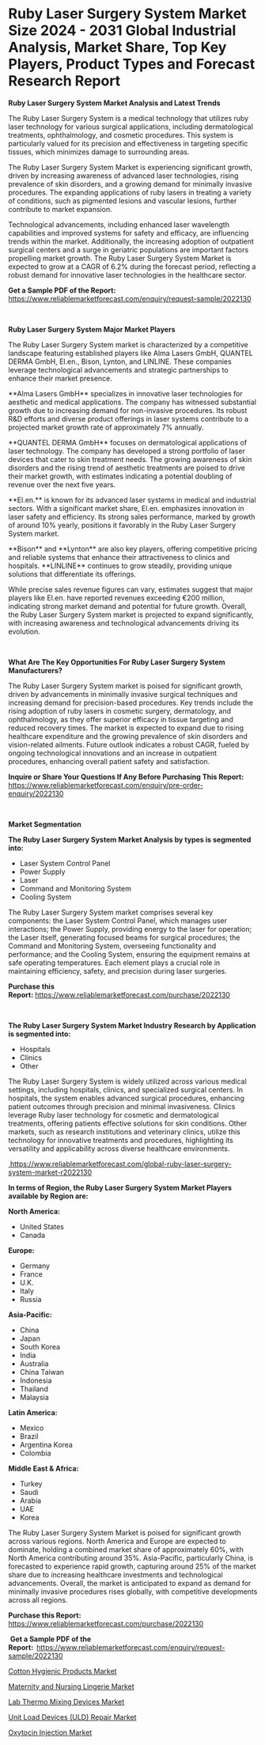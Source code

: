 <p><h1>Ruby Laser Surgery System Market Size 2024 - 2031 Global Industrial Analysis, Market Share, Top Key Players, Product Types and Forecast Research Report</h1></p><p><strong>Ruby Laser Surgery System Market Analysis and Latest Trends</strong></p>
<p><p>The Ruby Laser Surgery System is a medical technology that utilizes ruby laser technology for various surgical applications, including dermatological treatments, ophthalmology, and cosmetic procedures. This system is particularly valued for its precision and effectiveness in targeting specific tissues, which minimizes damage to surrounding areas. </p><p>The Ruby Laser Surgery System Market is experiencing significant growth, driven by increasing awareness of advanced laser technologies, rising prevalence of skin disorders, and a growing demand for minimally invasive procedures. The expanding applications of ruby lasers in treating a variety of conditions, such as pigmented lesions and vascular lesions, further contribute to market expansion. </p><p>Technological advancements, including enhanced laser wavelength capabilities and improved systems for safety and efficacy, are influencing trends within the market. Additionally, the increasing adoption of outpatient surgical centers and a surge in geriatric populations are important factors propelling market growth. The Ruby Laser Surgery System Market is expected to grow at a CAGR of 6.2% during the forecast period, reflecting a robust demand for innovative laser technologies in the healthcare sector. </p></p>
<p><strong>Get a Sample PDF of the Report:&nbsp;</strong> <a href="https://www.reliablemarketforecast.com/enquiry/request-sample/2022130?utm_campaign=1727&utm_medium=2&utm_source=Github&utm_content=ia&utm_term=28102024&utm_id=ruby-laser-surgery-system">https://www.reliablemarketforecast.com/enquiry/request-sample/2022130</a></p>
<p>&nbsp;</p>
<p><strong>Ruby Laser Surgery System Major Market Players</strong></p>
<p><p>The Ruby Laser Surgery System market is characterized by a competitive landscape featuring established players like Alma Lasers GmbH, QUANTEL DERMA GmbH, El.en., Bison, Lynton, and LINLINE. These companies leverage technological advancements and strategic partnerships to enhance their market presence.</p><p>**Alma Lasers GmbH** specializes in innovative laser technologies for aesthetic and medical applications. The company has witnessed substantial growth due to increasing demand for non-invasive procedures. Its robust R&D efforts and diverse product offerings in laser systems contribute to a projected market growth rate of approximately 7% annually.</p><p>**QUANTEL DERMA GmbH** focuses on dermatological applications of laser technology. The company has developed a strong portfolio of laser devices that cater to skin treatment needs. The growing awareness of skin disorders and the rising trend of aesthetic treatments are poised to drive their market growth, with estimates indicating a potential doubling of revenue over the next five years.</p><p>**El.en.** is known for its advanced laser systems in medical and industrial sectors. With a significant market share, El.en. emphasizes innovation in laser safety and efficiency. Its strong sales performance, marked by growth of around 10% yearly, positions it favorably in the Ruby Laser Surgery System market.</p><p>**Bison** and **Lynton** are also key players, offering competitive pricing and reliable systems that enhance their attractiveness to clinics and hospitals. **LINLINE** continues to grow steadily, providing unique solutions that differentiate its offerings.</p><p>While precise sales revenue figures can vary, estimates suggest that major players like El.en. have reported revenues exceeding €200 million, indicating strong market demand and potential for future growth. Overall, the Ruby Laser Surgery System market is projected to expand significantly, with increasing awareness and technological advancements driving its evolution.</p></p>
<p>&nbsp;</p>
<p><strong>What Are The Key Opportunities For Ruby Laser Surgery System Manufacturers?</strong></p>
<p><p>The Ruby Laser Surgery System market is poised for significant growth, driven by advancements in minimally invasive surgical techniques and increasing demand for precision-based procedures. Key trends include the rising adoption of ruby lasers in cosmetic surgery, dermatology, and ophthalmology, as they offer superior efficacy in tissue targeting and reduced recovery times. The market is expected to expand due to rising healthcare expenditure and the growing prevalence of skin disorders and vision-related ailments. Future outlook indicates a robust CAGR, fueled by ongoing technological innovations and an increase in outpatient procedures, enhancing overall patient safety and satisfaction.</p></p>
<p><strong>Inquire or Share Your Questions If Any Before Purchasing This Report:</strong> <a href="https://www.reliablemarketforecast.com/enquiry/pre-order-enquiry/2022130?utm_campaign=1727&utm_medium=2&utm_source=Github&utm_content=ia&utm_term=28102024&utm_id=ruby-laser-surgery-system">https://www.reliablemarketforecast.com/enquiry/pre-order-enquiry/2022130</a></p>
<p>&nbsp;</p>
<p><strong>Market Segmentation</strong></p>
<p><strong>The Ruby Laser Surgery System Market Analysis by types is segmented into:</strong></p>
<p><ul><li>Laser System Control Panel</li><li>Power Supply</li><li>Laser</li><li>Command and Monitoring System</li><li>Cooling System</li></ul></p>
<p><p>The Ruby Laser Surgery System market comprises several key components: the Laser System Control Panel, which manages user interactions; the Power Supply, providing energy to the laser for operation; the Laser itself, generating focused beams for surgical procedures; the Command and Monitoring System, overseeing functionality and performance; and the Cooling System, ensuring the equipment remains at safe operating temperatures. Each element plays a crucial role in maintaining efficiency, safety, and precision during laser surgeries.</p></p>
<p><strong>Purchase this Report:&nbsp;</strong><a href="https://www.reliablemarketforecast.com/purchase/2022130?utm_campaign=1727&utm_medium=2&utm_source=Github&utm_content=ia&utm_term=28102024&utm_id=ruby-laser-surgery-system">https://www.reliablemarketforecast.com/purchase/2022130</a></p>
<p>&nbsp;</p>
<p><strong>The Ruby Laser Surgery System Market Industry Research by Application is segmented into:</strong></p>
<p><ul><li>Hospitals</li><li>Clinics</li><li>Other</li></ul></p>
<p><p>The Ruby Laser Surgery System is widely utilized across various medical settings, including hospitals, clinics, and specialized surgical centers. In hospitals, the system enables advanced surgical procedures, enhancing patient outcomes through precision and minimal invasiveness. Clinics leverage Ruby laser technology for cosmetic and dermatological treatments, offering patients effective solutions for skin conditions. Other markets, such as research institutions and veterinary clinics, utilize this technology for innovative treatments and procedures, highlighting its versatility and applicability across diverse healthcare environments.</p></p>
<p><a href="https://www.reliablemarketforecast.com/global-ruby-laser-surgery-system-market-r2022130?utm_campaign=1727&utm_medium=2&utm_source=Github&utm_content=ia&utm_term=28102024&utm_id=ruby-laser-surgery-system">&nbsp;https://www.reliablemarketforecast.com/global-ruby-laser-surgery-system-market-r2022130</a></p>
<p><strong>In terms of Region, the Ruby Laser Surgery System Market Players available by Region are:</strong></p>
<p>
    <p> <strong> North America: </strong>
        <ul>
            <li>United States</li>
            <li>Canada</li>
        </ul>
        </p> 
    <p> <strong> Europe: </strong>
        <ul>
            <li>Germany</li>
            <li>France</li>
            <li>U.K.</li>
            <li>Italy</li>
            <li>Russia</li>
        </ul>
        </p> 
    <p> <strong> Asia-Pacific: </strong>
        <ul>
            <li>China</li>
            <li>Japan</li>
            <li>South Korea</li>
            <li>India</li>
            <li>Australia</li>
            <li>China Taiwan</li>
            <li>Indonesia</li>
            <li>Thailand</li>
            <li>Malaysia</li>
        </ul>
        </p> 
    <p> <strong> Latin America: </strong>
        <ul>
            <li>Mexico</li>
            <li>Brazil</li>
            <li>Argentina Korea</li>
            <li>Colombia</li>
        </ul>
        </p> 
    <p> <strong> Middle East & Africa: </strong>
        <ul>
            <li>Turkey</li>
            <li>Saudi</li>
            <li>Arabia</li>
            <li>UAE</li>
            <li>Korea</li>
        </ul>
    </p>
    </p>
<p><p>The Ruby Laser Surgery System Market is poised for significant growth across various regions. North America and Europe are expected to dominate, holding a combined market share of approximately 60%, with North America contributing around 35%. Asia-Pacific, particularly China, is forecasted to experience rapid growth, capturing around 25% of the market share due to increasing healthcare investments and technological advancements. Overall, the market is anticipated to expand as demand for minimally invasive procedures rises globally, with competitive developments across all regions.</p></p>
<p><strong>Purchase this Report: </strong><a href="https://www.reliablemarketforecast.com/purchase/2022130?utm_campaign=1727&utm_medium=2&utm_source=Github&utm_content=ia&utm_term=28102024&utm_id=ruby-laser-surgery-system">https://www.reliablemarketforecast.com/purchase/2022130</a></p>
<p>&nbsp;<strong>Get a Sample PDF of the Report:&nbsp;&nbsp;</strong><a href="https://www.reliablemarketforecast.com/enquiry/request-sample/2022130?utm_campaign=1727&utm_medium=2&utm_source=Github&utm_content=ia&utm_term=28102024&utm_id=ruby-laser-surgery-system">https://www.reliablemarketforecast.com/enquiry/request-sample/2022130</a></p>
<p><strong></strong></p>
<p><p><a href="https://www.linkedin.com/pulse/in-depth-cotton-hygienic-products-market-review-size-zdboe?utm_campaign=1727&utm_medium=2&utm_source=Github&utm_content=ia&utm_term=28102024&utm_id=ruby-laser-surgery-system">Cotton Hygienic Products Market</a></p><p><a href="https://www.linkedin.com/pulse/maternity-nursing-lingerie-market-overview-global-trends-s7wde?utm_campaign=1727&utm_medium=2&utm_source=Github&utm_content=ia&utm_term=28102024&utm_id=ruby-laser-surgery-system">Maternity and Nursing Lingerie Market</a></p><p><a href="https://www.linkedin.com/pulse/global-lab-thermo-mixing-devices-market-landscape-future-trends-kydcc?utm_campaign=1727&utm_medium=2&utm_source=Github&utm_content=ia&utm_term=28102024&utm_id=ruby-laser-surgery-system">Lab Thermo Mixing Devices Market</a></p><p><a href="https://www.linkedin.com/pulse/comprehensive-unit-load-devices-uld-repair-market-report-segmentation-3pvne?trk=public_post_embed_feed-article-content&utm_campaign=1727&utm_medium=2&utm_source=Github&utm_content=ia&utm_term=28102024&utm_id=ruby-laser-surgery-system">Unit Load Devices (ULD) Repair Market</a></p><p><a href="https://www.linkedin.com/pulse/influencing-factors-oxytocin-injection-market-insights-mhghc?utm_campaign=1727&utm_medium=2&utm_source=Github&utm_content=ia&utm_term=28102024&utm_id=ruby-laser-surgery-system">Oxytocin Injection Market</a></p></p>